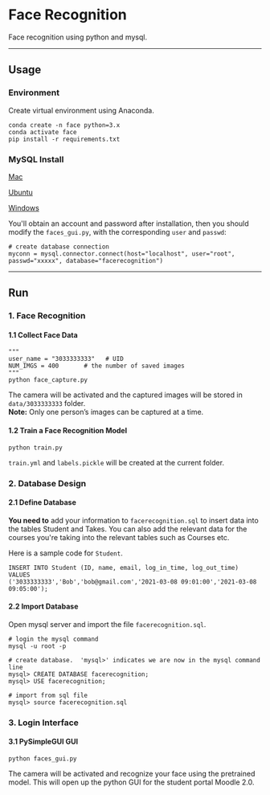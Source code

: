 # Face Recognition

Face recognition using python and mysql.

*******

## Usage

### Environment

Create virtual environment using Anaconda.
```
conda create -n face python=3.x
conda activate face
pip install -r requirements.txt
```

### MySQL Install

[Mac](https://dev.mysql.com/doc/mysql-osx-excerpt/5.7/en/osx-installation-pkg.html)

[Ubuntu](https://dev.mysql.com/doc/mysql-linuxunix-excerpt/5.7/en/linux-installation.html)

[Windows](https://dev.mysql.com/downloads/installer/)

You'll obtain an account and password after installation, then you should modify the `faces_gui.py`, with the corresponding
`user` and `passwd`:
```
# create database connection
myconn = mysql.connector.connect(host="localhost", user="root", passwd="xxxxx", database="facerecognition")
```

*******

## Run

### 1. Face Recognition

#### 1.1 Collect Face Data
```
"""
user_name = "3033333333"   # UID
NUM_IMGS = 400       # the number of saved images
"""
python face_capture.py
```
The camera will be activated and the captured images will be stored in `data/3033333333` folder.      
**Note:** Only one person’s images can be captured at a time.

#### 1.2 Train a Face Recognition Model
```
python train.py
```
`train.yml` and `labels.pickle` will be created at the current folder.



### 2. Database Design

#### 2.1 Define Database
**You need to** add your information to `facerecognition.sql` to insert data into the tables Student and Takes. You can also add the relevant data for the courses you're taking into the relevant tables such as Courses etc.

Here is a sample code for `Student`.
```
INSERT INTO Student (ID, name, email, log_in_time, log_out_time) VALUES
('3033333333','Bob','bob@gmail.com','2021-03-08 09:01:00','2021-03-08 09:05:00');
```

#### 2.2 Import Database
Open mysql server and import the file `facerecognition.sql`.
```
# login the mysql command
mysql -u root -p

# create database.  'mysql>' indicates we are now in the mysql command line
mysql> CREATE DATABASE facerecognition;
mysql> USE facerecognition;

# import from sql file
mysql> source facerecognition.sql
```



### 3. Login Interface

#### 3.1 PySimpleGUI GUI
```
python faces_gui.py
```

The camera will be activated and recognize your face using the pretrained model.
This will open up the python GUI for the student portal Moodle 2.0.
